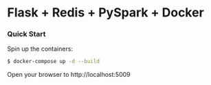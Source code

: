 # Flask + Redis + PySpark + Docker

### Quick Start

Spin up the containers:

```sh
$ docker-compose up -d --build
```

Open your browser to http://localhost:5009
